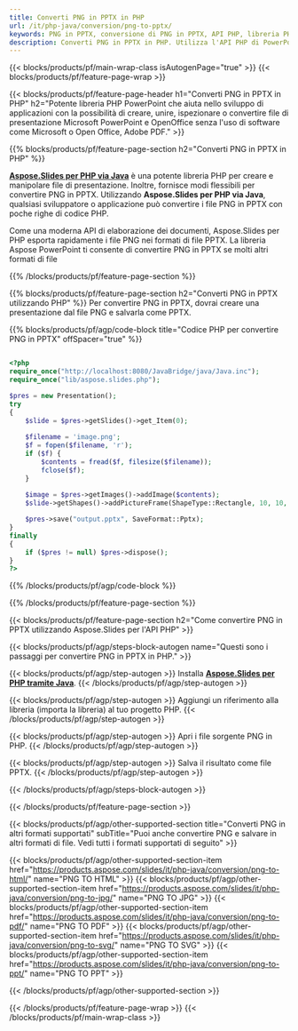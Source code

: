 ```yaml
---
title: Converti PNG in PPTX in PHP
url: /it/php-java/conversion/png-to-pptx/
keywords: PNG in PPTX, conversione di PNG in PPTX, API PHP, libreria PHP, PNG, PPTX
description: Converti PNG in PPTX in PHP. Utilizza l'API PHP di PowerPoint per convertire i file PNG in PPTX
---
```


{{< blocks/products/pf/main-wrap-class isAutogenPage="true" >}}
{{< blocks/products/pf/feature-page-wrap >}}

{{< blocks/products/pf/feature-page-header h1="Converti PNG in PPTX in PHP" h2="Potente libreria PHP PowerPoint che aiuta nello sviluppo di applicazioni con la possibilità di creare, unire, ispezionare o convertire file di presentazione Microsoft PowerPoint e OpenOffice senza l'uso di software come Microsoft o Open Office, Adobe PDF." >}}

{{% blocks/products/pf/feature-page-section h2="Converti PNG in PPTX in PHP" %}}

[**Aspose.Slides per PHP via Java**](https://products.aspose.com/slides/it/php-java/) è una potente libreria PHP per creare e manipolare file di presentazione. Inoltre, fornisce modi flessibili per convertire PNG in PPTX. Utilizzando **Aspose.Slides per PHP via Java**, qualsiasi sviluppatore o applicazione può convertire i file PNG in PPTX con poche righe di codice PHP.

Come una moderna API di elaborazione dei documenti, Aspose.Slides per PHP esporta rapidamente i file PNG nei formati di file PPTX. La libreria Aspose PowerPoint ti consente di convertire PNG in PPTX se molti altri formati di file

{{% /blocks/products/pf/feature-page-section %}}

{{% blocks/products/pf/feature-page-section  h2="Converti PNG in PPTX utilizzando PHP" %}}
Per convertire PNG in PPTX, dovrai creare una presentazione dal file PNG e salvarla come PPTX.

{{% blocks/products/pf/agp/code-block title="Codice PHP per convertire PNG in PPTX" offSpacer="true" %}}

```php

<?php
require_once("http://localhost:8080/JavaBridge/java/Java.inc");
require_once("lib/aspose.slides.php");

$pres = new Presentation();
try
{
    $slide = $pres->getSlides()->get_Item(0);
    
    $filename = 'image.png';
    $f = fopen($filename, 'r');
    if ($f) {
        $contents = fread($f, filesize($filename));
        fclose($f);
    }
    
    $image = $pres->getImages()->addImage($contents);
    $slide->getShapes()->addPictureFrame(ShapeType::Rectangle, 10, 10, 100, 100, $image);

    $pres->save("output.pptx", SaveFormat::Pptx);
}
finally
{
    if ($pres != null) $pres->dispose();
}
?>
```


{{% /blocks/products/pf/agp/code-block %}}

{{% /blocks/products/pf/feature-page-section %}}

{{< blocks/products/pf/feature-page-section  h2="Come convertire PNG in PPTX utilizzando Aspose.Slides per l'API PHP" >}}

{{< blocks/products/pf/agp/steps-block-autogen name="Questi sono i passaggi per convertire PNG in PPTX in PHP." >}}

{{< blocks/products/pf/agp/step-autogen >}}
Installa [**Aspose.Slides per PHP tramite Java**](https://products.aspose.com/slides/it/php-java/).
{{< /blocks/products/pf/agp/step-autogen >}}

{{< blocks/products/pf/agp/step-autogen >}}
Aggiungi un riferimento alla libreria (importa la libreria) al tuo progetto PHP.
{{< /blocks/products/pf/agp/step-autogen >}}

{{< blocks/products/pf/agp/step-autogen >}}
Apri i file sorgente PNG in PHP.
{{< /blocks/products/pf/agp/step-autogen >}}

{{< blocks/products/pf/agp/step-autogen >}}
Salva il risultato come file PPTX.
{{< /blocks/products/pf/agp/step-autogen >}}

{{< /blocks/products/pf/agp/steps-block-autogen >}}

{{< /blocks/products/pf/feature-page-section >}}

{{< blocks/products/pf/agp/other-supported-section title="Converti PNG in altri formati supportati" subTitle="Puoi anche convertire PNG e salvare in altri formati di file. Vedi tutti i formati supportati di seguito" >}}

{{< blocks/products/pf/agp/other-supported-section-item href="https://products.aspose.com/slides/it/php-java/conversion/png-to-html/" name="PNG TO HTML" >}}
{{< blocks/products/pf/agp/other-supported-section-item href="https://products.aspose.com/slides/it/php-java/conversion/png-to-jpg/" name="PNG TO JPG" >}}
{{< blocks/products/pf/agp/other-supported-section-item href="https://products.aspose.com/slides/it/php-java/conversion/png-to-pdf/" name="PNG TO PDF" >}}
{{< blocks/products/pf/agp/other-supported-section-item href="https://products.aspose.com/slides/it/php-java/conversion/png-to-svg/" name="PNG TO SVG" >}}
{{< blocks/products/pf/agp/other-supported-section-item href="https://products.aspose.com/slides/it/php-java/conversion/png-to-ppt/" name="PNG TO PPT" >}}


{{< /blocks/products/pf/agp/other-supported-section >}}

{{< /blocks/products/pf/feature-page-wrap >}}
{{< /blocks/products/pf/main-wrap-class >}}